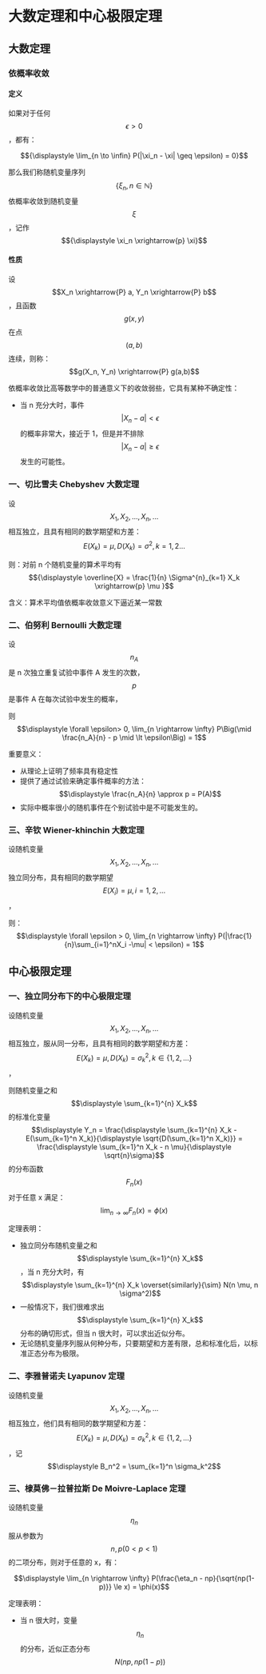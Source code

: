 # 大数定理和中心极限定理

## 大数定理

### 依概率收敛

#### 定义

如果对于任何 $$\epsilon > 0$$，都有：

$${\displaystyle \lim_{n \to \infin} P(|\xi_n - \xi| \geq \epsilon) = 0}$$

那么我们称随机变量序列 $${\displaystyle\{ \xi_n, n \in \mathbb{N}\}}$$ 依概率收敛到随机变量 $$\xi$$，记作 $${\displaystyle \xi_n \xrightarrow{p} \xi}$$

#### 性质

设 $$X_n \xrightarrow{P} a, Y_n \xrightarrow{P} b$$，且函数 $$g(x,y)$$ 在点 $$(a, b)$$ 连续，则称：$$g(X_n, Y_n) \xrightarrow{P} g(a,b)$$

依概率收敛比高等数学中的普通意义下的收敛弱些，它具有某种不确定性：

* 当 n 充分大时，事件 $$|X_n - a| \lt \epsilon$$ 的概率非常大，接近于 1，但是并不排除 $$|X_n - a| \ge \epsilon$$ 发生的可能性。

### 一、切比雪夫 Chebyshev 大数定理

设 $$X_1, X_2, ..., X_n, ...$$ 相互独立，且具有相同的数学期望和方差：$$E(X_k) = \mu, D(X_k) = \sigma^2, k = 1,2...$$

则：对前 n 个随机变量的算术平均有 $${\displaystyle \overline{X} = \frac{1}{n} \Sigma^{n}_{k=1} X_k \xrightarrow{p} \mu }$$

含义：算术平均值依概率收敛意义下逼近某一常数

### 二、伯努利 Bernoulli 大数定理

设 $$n_A$$ 是 n 次独立重复试验中事件 A 发生的次数，$$p$$ 是事件 A 在每次试验中发生的概率，

则 $$\displaystyle \forall \epsilon> 0, \lim_{n \rightarrow \infty} P\Big(\mid \frac{n_A}{n} - p \mid \lt \epsilon\Big) = 1$$

重要意义：

* 从理论上证明了频率具有稳定性
* 提供了通过试验来确定事件概率的方法：$$\displaystyle \frac{n_A}{n} \approx p = P(A)$$
* 实际中概率很小的随机事件在个别试验中是不可能发生的。

### 三、辛钦 Wiener-khinchin 大数定理

设随机变量 $$X_1, X_2, ..., X_n, ...$$ 独立同分布，具有相同的数学期望 $$E(X_i) = \mu, i = 1,2,...$$，

则：$$\displaystyle \forall \epsilon > 0, \lim_{n \rightarrow \infty} P(|\frac{1}{n}\sum_{i=1}^nX_i -\mu| < \epsilon) = 1$$

## 中心极限定理

### 一、独立同分布下的中心极限定理

设随机变量 $$X_1, X_2, ..., X_n, ...$$ 相互独立，服从同一分布，且具有相同的数学期望和方差：$$E(X_k) = \mu, D(X_k) = \sigma_k^2, k \in \{1,2,...\}$$，

则随机变量之和 $$\displaystyle \sum_{k=1}^{n} X_k$$ 的标准化变量 $$\displaystyle Y_n = \frac{\displaystyle \sum_{k=1}^{n} X_k - E(\sum_{k=1}^n X_k)}{\displaystyle \sqrt{D(\sum_{k=1}^n X_k)}} = \frac{\displaystyle \sum_{k=1}^n X_k - n \mu}{\displaystyle \sqrt{n}\sigma}$$ 的分布函数 $$F_n(x)$$ 对于任意 x 满足：$$\displaystyle \lim_{n \rightarrow \infty} F_n(x) = \phi(x)$$

定理表明：

* 独立同分布随机变量之和 $$\displaystyle \sum_{k=1}^{n} X_k$$，当 n 充分大时，有 $$\displaystyle \sum_{k=1}^{n} X_k \overset{similarly}{\sim} N(n \mu, n \sigma^2)$$ 
* 一般情况下，我们很难求出 $$\displaystyle \sum_{k=1}^{n} X_k$$ 分布的确切形式，但当 n 很大时，可以求出近似分布。
* 无论随机变量序列服从何种分布，只要期望和方差有限，总和标准化后，以标准正态分布为极限。

### 二、李雅普诺夫 Lyapunov 定理

设随机变量 $$X_1, X_2, ..., X_n, ...$$ 相互独立，他们具有相同的数学期望和方差：$$E(X_k) = \mu, D(X_k) = \sigma_k^2, k \in \{1,2,...\}$$，记 $$\displaystyle B_n^2 = \sum_{k=1}^n \sigma_k^2$$

### 三、棣莫佛－拉普拉斯 De Moivre-Laplace 定理

设随机变量 $$\eta_n$$ 服从参数为 $$n, p (0 < p < 1)$$ 的二项分布，则对于任意的 x，有：

$$\displaystyle \lim_{n \rightarrow \infty} P(\frac{\eta_n - np}{\sqrt{np(1-p)}} \le x) = \phi(x)$$

定理表明：

* 当 n 很大时，变量 $$\eta_n$$ 的分布，近似正态分布 $$N(np,np(1-p))$$
